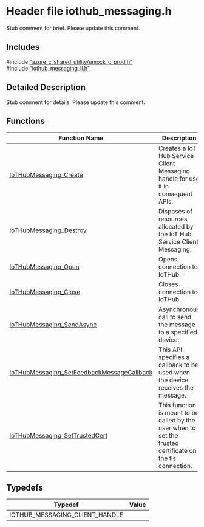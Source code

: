 # Header file iothub_messaging.h 

Stub comment for brief. Please update this comment.

## Includes

\#include ["azure_c_shared_utility/umock_c_prod.h"](iot-c-ref-umock-c-prod-h.md)  
\#include ["iothub_messaging_ll.h"](iot-c-ref-iothub-messaging-ll-h.md)  

## Detailed Description

Stub comment for details. Please update this comment.

## Functions

Function Name                  | Description                                
--------------------------------|---------------------------------------------
[IoTHubMessaging_Create](./iot-c-ref-iothub-messaging-h/iothubmessaging-create.md)            | Creates a IoT Hub Service Client Messaging handle for use it in consequent APIs.
[IoTHubMessaging_Destroy](./iot-c-ref-iothub-messaging-h/iothubmessaging-destroy.md)            | Disposes of resources allocated by the IoT Hub Service Client Messaging.
[IoTHubMessaging_Open](./iot-c-ref-iothub-messaging-h/iothubmessaging-open.md)            | Opens connection to IoTHub.
[IoTHubMessaging_Close](./iot-c-ref-iothub-messaging-h/iothubmessaging-close.md)            | Closes connection to IoTHub.
[IoTHubMessaging_SendAsync](./iot-c-ref-iothub-messaging-h/iothubmessaging-sendasync.md)            | Asynchronous call to send the message to a specified device.
[IoTHubMessaging_SetFeedbackMessageCallback](./iot-c-ref-iothub-messaging-h/iothubmessaging-setfeedbackmessagecallback.md)            | This API specifies a callback to be used when the device receives the message.
[IoTHubMessaging_SetTrustedCert](./iot-c-ref-iothub-messaging-h/iothubmessaging-settrustedcert.md)            | This function is meant to be called by the user when to set the trusted certificate on the tls connection.

## Typedefs

Typedef                        | Value                                
--------------------------------|---------------------------------------------
IOTHUB_MESSAGING_CLIENT_HANDLE            | 

